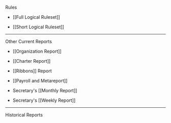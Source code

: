 Rules

* [[Full Logical Ruleset]]

* [[Short Logical Ruleset]]

----

Other Current Reports

* [[Organization Report]]

* [[Charter Report]]

* [[Ribbons]] Report

* [[Payroll and Metareport]]

* Secretary's [[Monthly Report]]

* Secretary's [[Weekly Report]]

----

Historical Reports